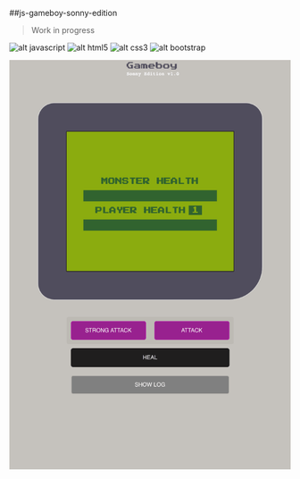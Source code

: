 ##js-gameboy-sonny-edition
> Work in progress

![alt javascript](https://img.shields.io/badge/Made%20with-Javascript-%23F7DF1E?style=flat-square&logo=javascript)
![alt html5](https://img.shields.io/badge/Made%20with-HTML5-%23E34F26?style=flat-square&logo=html5)
![alt css3](https://img.shields.io/badge/Made%20with-CSS3-%231572B6?style=flat-square&logo=css3&logoColor=%231572B6)
![alt bootstrap](https://img.shields.io/badge/Made%20with-Bootstrap%204-%23563D7C?style=flat-square&logo=bootstrap&logoColor=%23563D7C)

![alt text](images/preview.png)
